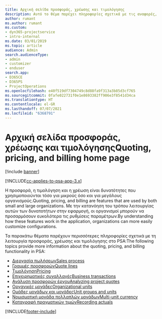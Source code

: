 ```yaml
---
title: Αρχική σελίδα προσφοράς, χρέωσης και τιμολόγησης
description: Αυτό το θέμα παρέχει πληροφορίες σχετικά με τις αναφορές, την τιμολόγηση και τη χρέωση.
author: rumant
ms.author: rumant
ms.custom:
- dyn365-projectservice
- intro-internal
ms.date: 03/01/2019
ms.topic: article
audience: Admin
search.audienceType:
- admin
- customizer
- enduser
search.app:
- D365CE
- D365PS
- ProjectOperations
ms.openlocfilehash: e40f519df7304749c8d88fa9f313a3b85d3cf765
ms.sourcegitcommit: 0fafe022731f0e1e8693382ff906e3f8541d34ca
ms.translationtype: HT
ms.contentlocale: el-GR
ms.lasthandoff: 07/07/2021
ms.locfileid: "6368791"
---
```

# <a name="quoting-pricing-and-billing-home-page"></a><span data-ttu-id="ff6fe-103">Αρχική σελίδα προσφοράς, χρέωσης και τιμολόγησης</span><span class="sxs-lookup"><span data-stu-id="ff6fe-103">Quoting, pricing, and billing home page</span></span>

[!include [banner](../includes/psa-now-project-operations.md)]

[!INCLUDE[cc-applies-to-psa-app-3.x](../includes/cc-applies-to-psa-app-3x.md)]

<span data-ttu-id="ff6fe-104">Η προσφορά, η τιμολόγηση και η χρέωση είναι δυνατότητες που χρησιμοποιούνται τόσο για μικρούς όσο και για μεγάλους οργανισμούς.</span><span class="sxs-lookup"><span data-stu-id="ff6fe-104">Quoting, pricing, and billing are features that are used by both small and large organizations.</span></span> <span data-ttu-id="ff6fe-105">Με την κατανόηση του τρόπου λειτουργίας αυτών των δυνατοτήτων στην εφαρμογή, οι οργανισμοί μπορούν να προσαρμόσουν ευκολότερα τις ρυθμίσεις παραμέτρων.</span><span class="sxs-lookup"><span data-stu-id="ff6fe-105">By understanding how these features work in the application, organizations can more easily customize configurations.</span></span>

<span data-ttu-id="ff6fe-106">Τα παρακάτω θέματα παρέχουν περισσότερες πληροφορίες σχετικά με τη λειτουργία προσφοράς, χρέωσης και τιμολόγησης στο PSA:</span><span class="sxs-lookup"><span data-stu-id="ff6fe-106">The following topics provide more information about the quoting, pricing, and billing functionality in PSA:</span></span>

- [<span data-ttu-id="ff6fe-107">Διεργασία πωλήσεων</span><span class="sxs-lookup"><span data-stu-id="ff6fe-107">Sales process</span></span>](basic-sales-process.md)
- [<span data-ttu-id="ff6fe-108">Γραμμές προσφορών</span><span class="sxs-lookup"><span data-stu-id="ff6fe-108">Quote lines</span></span>](basic-quote-lines.md)
- [<span data-ttu-id="ff6fe-109">Τιμολόγηση</span><span class="sxs-lookup"><span data-stu-id="ff6fe-109">Pricing</span></span>](basic-pricing.md)
- [<span data-ttu-id="ff6fe-110">Επιχειρηματικές συναλλαγές</span><span class="sxs-lookup"><span data-stu-id="ff6fe-110">Business transactions</span></span>](basic-business-transactions.md)
- [<span data-ttu-id="ff6fe-111">Ανάλυση προσφορών έργου</span><span class="sxs-lookup"><span data-stu-id="ff6fe-111">Analyzing project quotes</span></span>](basic-analyzing-quotes.md)
- [<span data-ttu-id="ff6fe-112">Οργανικές μονάδες</span><span class="sxs-lookup"><span data-stu-id="ff6fe-112">Organizational units</span></span>](advanced-organizational.md)
- [<span data-ttu-id="ff6fe-113">Ομάδες μονάδων και μονάδες</span><span class="sxs-lookup"><span data-stu-id="ff6fe-113">Unit groups and units</span></span>](advanced-units.md)
- [<span data-ttu-id="ff6fe-114">Νομισματική μονάδα πολλαπλών μονάδων</span><span class="sxs-lookup"><span data-stu-id="ff6fe-114">Multi-unit currency</span></span>](advanced-currency.md)
- [<span data-ttu-id="ff6fe-115">Καταγραφή πραγματικών τιμών</span><span class="sxs-lookup"><span data-stu-id="ff6fe-115">Recording actuals</span></span>](advanced-actuals.md)


[!INCLUDE[footer-include](../includes/footer-banner.md)]